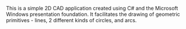 This is a simple 2D CAD application created using C# and the Microsoft Windows presentation foundation. It facilitates
the drawing of geometric primitives - lines, 2 different kinds of circles, and arcs.

